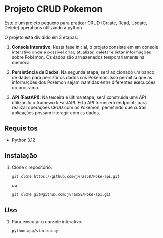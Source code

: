 
# Projeto CRUD Pokemon

Este é um projeto pequeno para praticar CRUD (Create, Read, Update, Delete) operations utilizando a python.

O projeto está dividido em 3 etapas:

1. **Console Interativo**: Nesta fase inicial, o projeto consiste em um console interativo onde é possível criar, atualizar, deletar e listar informações sobre Pokémon. Os dados são armazenados temporariamente na memória.

2. **Persistência de Dados**: Na segunda etapa, será adicionado um banco de dados para persistir os dados dos Pokémon. Isso permitirá que as informações dos Pokémon sejam mantidas entre diferentes execuções do programa.

3. **API (FastAPI)**: Na terceira e última etapa, será construída uma API utilizando o framework FastAPI. Esta API fornecerá endpoints para realizar operações CRUD com os Pokémon, permitindo que outras aplicações possam interagir com os dados.

## Requisitos

- Python 3.12


## Instalação

1. Clone o repositório:
   ```bash
   git clone https://github.com/jvras58/Poke-api.git
   ```
   ou 
    ```bash
   git clone git@github.com:jvras58/Poke-api.git
   ```

## Uso

1. Para executar o console interativo:
   ```bash
   python app/startup.py
   ```

